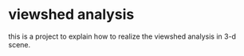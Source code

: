 # viewshed analysis
this is a project to explain how to realize the viewshed analysis in 3-d scene.
